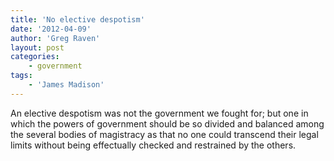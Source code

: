 ```yaml
---
title: 'No elective despotism'
date: '2012-04-09'
author: 'Greg Raven'
layout: post
categories:
    - government
tags:
    - 'James Madison'
---
```


An elective despotism was not the government we fought for; but one in which the powers of government should be so divided and balanced among the several bodies of magistracy as that no one could transcend their legal limits without being effectually checked and restrained by the others.